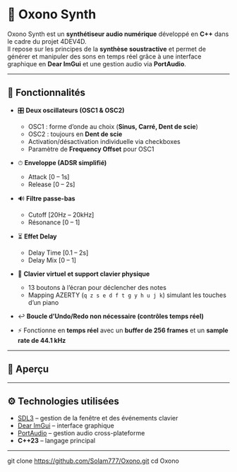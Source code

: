 # 🎹 Oxono Synth

Oxono Synth est un **synthétiseur audio numérique** développé en **C++** dans le cadre du projet 4DEV4D.  
Il repose sur les principes de la **synthèse soustractive** et permet de générer et manipuler des sons en temps réel grâce à une interface graphique en **Dear ImGui** et une gestion audio via **PortAudio**.

---

## 🚀 Fonctionnalités

- 🎛 **Deux oscillateurs (OSC1 & OSC2)**  
  - OSC1 : forme d’onde au choix (**Sinus, Carré, Dent de scie**)  
  - OSC2 : toujours en **Dent de scie**  
  - Activation/désactivation individuelle via checkboxes  
  - Paramètre de **Frequency Offset** pour OSC1  

- ⏱ **Enveloppe (ADSR simplifié)**  
  - Attack [0 – 1s]  
  - Release [0 – 2s]  

- 🔊 **Filtre passe-bas**  
  - Cutoff [20Hz – 20kHz]  
  - Résonance [0 – 1]  

- ⏳ **Effet Delay**  
  - Delay Time [0.1 – 2s]  
  - Delay Mix [0 – 1]  

- 🎹 **Clavier virtuel et support clavier physique**  
  - 13 boutons à l’écran pour déclencher des notes  
  - Mapping AZERTY (`q z s e d f t g y h u j k`) simulant les touches d’un piano  

- ↩️ **Boucle d’Undo/Redo non nécessaire (contrôles temps réel)**  
- ⚡ Fonctionne en **temps réel** avec un **buffer de 256 frames** et un **sample rate de 44.1 kHz**

---

## 📸 Aperçu


---

## ⚙️ Technologies utilisées

- [SDL3](https://github.com/libsdl-org/SDL) – gestion de la fenêtre et des événements clavier  
- [Dear ImGui](https://github.com/ocornut/imgui) – interface graphique  
- [PortAudio](http://www.portaudio.com/) – gestion audio cross-plateforme  
- **C++23** – langage principal  

---


   git clone https://github.com/Solam777/Oxono.git
   cd Oxono
